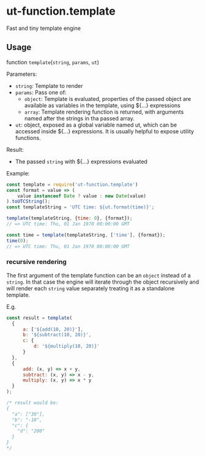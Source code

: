 # ut-function.template

Fast and tiny template engine

## Usage

function `template`(`string`, `params`, `ut`)

Parameters:

* `string`: Template to render
* `params`: Pass one of:
  * `object`: Template is evaluated, properties of the passed object are
    available as variables in the template, using ${...} expressions
  * `array`: Template rendering function is returned, with arguments
    named after the strings in tha passed array.
* `ut`: object, exposed as a global variable named ut,
  which can be accessed inside ${...} expressions. It is
  usually helpful to expose utility functions.

Result:

* The passed `string` with ${...} expressions evaluated

Example:

```js
const template = require('ut-function.template')
const format = value => (
    value instanceof Date ? value : new Date(value)
).toUTCString();
const templateString = 'UTC time: ${ut.format(time)}';

template(templateString, {time: 0}, {format});
// => UTC time: Thu, 01 Jan 1970 00:00:00 GMT

const time = template(templateString, ['time'], {format});
time(0);
// => UTC time: Thu, 01 Jan 1970 00:00:00 GMT

```

### recursive rendering

The first argument of the template function can be an
`object` instead of a `string`. In that case the engine
will iterate through the object recursively and will render each
`string` value separately treating it as a standalone template.

E.g.

```js
const result = template(
  {
      a: ['${add(10, 20)}'],
      b: '${subtract(10, 20)}',
      c: {
          d: '${multiply(10, 20)}'
      }
  },
  {
      add: (x, y) => x + y,
      subtract: (x, y) => x - y,
      multiply: (x, y) => x * y
  }
);

/* result would be:
{
  "a": ["30"],
  "b": "-10",
  "c": {
    "d": "200"
  }
}
*/

```
